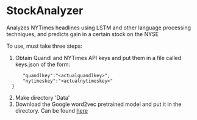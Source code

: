 # StockAnalyzer

Analyzes NYTimes headlines using LSTM and other language processing techniques, and predicts gain in a certain stock on the NYSE

To use, must take three steps:
1. Obtain Quandl and NYTimes API keys and put them in a file called keys.json of the form:
```  {
      "quandlkey":"<actualquandlkey>",
      "nytimeskey":"<actualnytimeskey>"
  }
```
2. Make directory 'Data'
3. Download the Google word2vec pretrained model and put it in the directory. Can be found [here](https://drive.google.com/file/d/0B7XkCwpI5KDYNlNUTTlSS21pQmM/edit?usp=sharing)
